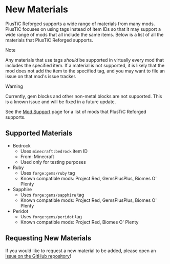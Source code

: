 # New Materials

PlusTiC Reforged supports a wide range of materials from many mods. PlusTiC focuses on using tags instead of item IDs so that it may support a wide range of mods that all include the same items. Below is a list of all the materials that PlusTiC Reforged supports.

> [!NOTE]
> Any materials that use tags _should_ be supported in virtually every mod that includes the specified item. If a material is not supported, it is likely that the mod does not add the item to the specified tag, and you may want to file an issue on that mod's issue tracker.

> [!WARNING]
> Currently, gem blocks and other non-metal blocks are not supported. This is a known issue and will be fixed in a future update.

See the [Mod Support](./Mod%20Support.md) page for a list of mods that PlusTiC Reforged supports.

## Supported Materials

- Bedrock
  - Uses `minecraft:bedrock` item ID
  - From: Minecraft
  - Used only for testing purposes
- Ruby
  - Uses `forge:gems/ruby` tag
  - Known compatible mods: Project Red, GemsPlusPlus, Biomes O' Plenty
- Sapphire
  - Uses `forge:gems/sapphire` tag
  - Known compatible mods: Project Red, GemsPlusPlus, Biomes O' Plenty
- Peridot
  - Uses `forge:gems/peridot` tag
  - Known compatible mods: Project Red, Biomes O' Plenty

## Requesting New Materials

If you would like to request a new material to be added, please open an [issue on the GitHub repository](https://github.com/queengooborg/plustic-reforged/issues)!